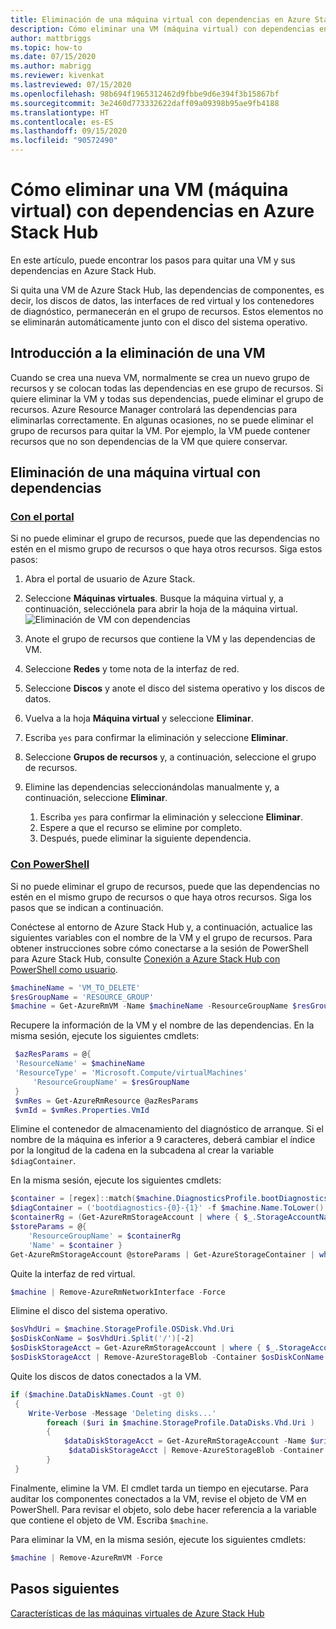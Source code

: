 ```yaml
---
title: Eliminación de una máquina virtual con dependencias en Azure Stack Hub
description: Cómo eliminar una VM (máquina virtual) con dependencias en Azure Stack Hub
author: mattbriggs
ms.topic: how-to
ms.date: 07/15/2020
ms.author: mabrigg
ms.reviewer: kivenkat
ms.lastreviewed: 07/15/2020
ms.openlocfilehash: 98b694f1965312462d9fbbe9d6e394f3b15867bf
ms.sourcegitcommit: 3e2460d773332622daff09a09398b95ae9fb4188
ms.translationtype: HT
ms.contentlocale: es-ES
ms.lasthandoff: 09/15/2020
ms.locfileid: "90572490"
---
```

# <a name="how-to-delete-a-vm-virtual-machine-with-dependencies-on-azure-stack-hub"></a>Cómo eliminar una VM (máquina virtual) con dependencias en Azure Stack Hub

En este artículo, puede encontrar los pasos para quitar una VM y sus dependencias en Azure Stack Hub.

Si quita una VM de Azure Stack Hub, las dependencias de componentes, es decir, los discos de datos, las interfaces de red virtual y los contenedores de diagnóstico, permanecerán en el grupo de recursos. Estos elementos no se eliminarán automáticamente junto con el disco del sistema operativo.

## <a name="delete-a-vm-overview"></a>Introducción a la eliminación de una VM

Cuando se crea una nueva VM, normalmente se crea un nuevo grupo de recursos y se colocan todas las dependencias en ese grupo de recursos. Si quiere eliminar la VM y todas sus dependencias, puede eliminar el grupo de recursos. Azure Resource Manager controlará las dependencias para eliminarlas correctamente. En algunas ocasiones, no se puede eliminar el grupo de recursos para quitar la VM. Por ejemplo, la VM puede contener recursos que no son dependencias de la VM que quiere conservar.

## <a name="delete-a-vm-with-dependencies"></a>Eliminación de una máquina virtual con dependencias

### <a name="with-the-portal"></a>[Con el portal](#tab/portal)

Si no puede eliminar el grupo de recursos, puede que las dependencias no estén en el mismo grupo de recursos o que haya otros recursos. Siga estos pasos:

1. Abra el portal de usuario de Azure Stack.

2. Seleccione **Máquinas virtuales**. Busque la máquina virtual y, a continuación, selecciónela para abrir la hoja de la máquina virtual.  
![Eliminación de VM con dependencias](./media/delete-vm/azure-stack-hub-delete-vm-portal.png)  

3. Anote el grupo de recursos que contiene la VM y las dependencias de VM.

4. Seleccione **Redes** y tome nota de la interfaz de red.

5. Seleccione **Discos** y anote el disco del sistema operativo y los discos de datos.

6. Vuelva a la hoja **Máquina virtual** y seleccione **Eliminar**.

7. Escriba `yes` para confirmar la eliminación y seleccione **Eliminar**.

7. Seleccione **Grupos de recursos** y, a continuación, seleccione el grupo de recursos.

8. Elimine las dependencias seleccionándolas manualmente y, a continuación, seleccione **Eliminar**.
    1. Escriba `yes` para confirmar la eliminación y seleccione **Eliminar**.
    2. Espere a que el recurso se elimine por completo.
    3. Después, puede eliminar la siguiente dependencia.

### <a name="with-powershell"></a>[Con PowerShell](#tab/ps)

Si no puede eliminar el grupo de recursos, puede que las dependencias no estén en el mismo grupo de recursos o que haya otros recursos. Siga los pasos que se indican a continuación.

Conéctese al entorno de Azure Stack Hub y, a continuación, actualice las siguientes variables con el nombre de la VM y el grupo de recursos. Para obtener instrucciones sobre cómo conectarse a la sesión de PowerShell para Azure Stack Hub, consulte [Conexión a Azure Stack Hub con PowerShell como usuario](azure-stack-powershell-configure-user.md).

```powershell
$machineName = 'VM_TO_DELETE'
$resGroupName = 'RESOURCE_GROUP'
$machine = Get-AzureRmVM -Name $machineName -ResourceGroupName $resGroupName
```

Recupere la información de la VM y el nombre de las dependencias. En la misma sesión, ejecute los siguientes cmdlets:

```powershell
 $azResParams = @{
 'ResourceName' = $machineName
 'ResourceType' = 'Microsoft.Compute/virtualMachines'
     'ResourceGroupName' = $resGroupName
 }
 $vmRes = Get-AzureRmResource @azResParams
 $vmId = $vmRes.Properties.VmId
```

Elimine el contenedor de almacenamiento del diagnóstico de arranque. Si el nombre de la máquina es inferior a 9 caracteres, deberá cambiar el índice por la longitud de la cadena en la subcadena al crear la variable `$diagContainer`. 

En la misma sesión, ejecute los siguientes cmdlets:

```powershell
$container = [regex]::match($machine.DiagnosticsProfile.bootDiagnostics.storageUri, '^http[s]?://(.+?)\.').groups[1].value
$diagContainer = ('bootdiagnostics-{0}-{1}' -f $machine.Name.ToLower().Substring(0, 9), $vmId)
$containerRg = (Get-AzureRmStorageAccount | where { $_.StorageAccountName -eq $container }).ResourceGroupName
$storeParams = @{
    'ResourceGroupName' = $containerRg
    'Name' = $container }
Get-AzureRmStorageAccount @storeParams | Get-AzureStorageContainer | where { $_.Name-eq $diagContainer } | Remove-AzureStorageContainer -Force
```

Quite la interfaz de red virtual.

```powershell
$machine | Remove-AzureRmNetworkInterface -Force
```

Elimine el disco del sistema operativo.

```powershell
$osVhdUri = $machine.StorageProfile.OSDisk.Vhd.Uri
$osDiskConName = $osVhdUri.Split('/')[-2]
$osDiskStorageAcct = Get-AzureRmStorageAccount | where { $_.StorageAccountName -eq $osVhdUri.Split('/')[2].Split('.')[0] }
$osDiskStorageAcct | Remove-AzureStorageBlob -Container $osDiskConName -Blob $osVhdUri.Split('/')[-1]
```

Quite los discos de datos conectados a la VM.

```powershell
if ($machine.DataDiskNames.Count -gt 0)
 {
    Write-Verbose -Message 'Deleting disks...'
        foreach ($uri in $machine.StorageProfile.DataDisks.Vhd.Uri )
        {
            $dataDiskStorageAcct = Get-AzureRmStorageAccount -Name $uri.Split('/')[2].Split('.')[0]
             $dataDiskStorageAcct | Remove-AzureStorageBlob -Container $uri.Split('/')[-2] -Blob $uri.Split('/')[-1] -ea Ignore
        }
 }
```

Finalmente, elimine la VM. El cmdlet tarda un tiempo en ejecutarse. Para auditar los componentes conectados a la VM, revise el objeto de VM en PowerShell. Para revisar el objeto, solo debe hacer referencia a la variable que contiene el objeto de VM. Escriba `$machine`.

Para eliminar la VM, en la misma sesión, ejecute los siguientes cmdlets:

```powershell
$machine | Remove-AzureRmVM -Force
```

## <a name="next-steps"></a>Pasos siguientes

[Características de las máquinas virtuales de Azure Stack Hub](azure-stack-vm-considerations.md)